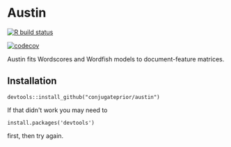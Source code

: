 # Austin

<!-- badges: start -->
  [![R build status](https://github.com/conjugateprior/austin/workflows/R-CMD-check/badge.svg)](https://github.com/conjugateprior/austin/actions)
  <!-- badges: end -->

 [![codecov](https://codecov.io/gh/conjugateprior/austin/branch/master/graph/badge.svg)](https://codecov.io/gh/conjugateprior/austin)

Austin fits Wordscores and Wordfish models to document-feature matrices.

## Installation

```
devtools::install_github("conjugateprior/austin")
```
If that didn't work you may need to 
```
install.packages('devtools')
```
first, then try again.


